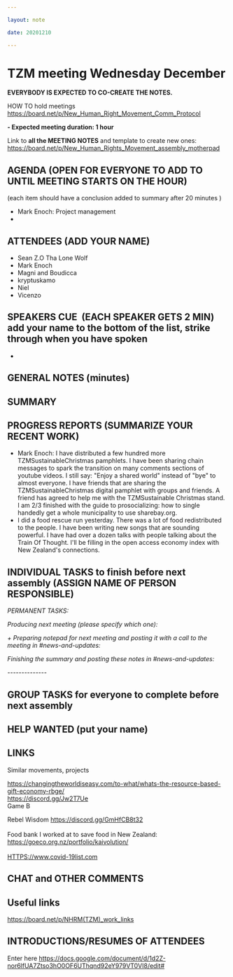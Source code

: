 ```yaml
---

layout: note

date: 20201210

---
```


# **TZM meeting Wednesday December**

**EVERYBODY IS EXPECTED TO CO-CREATE THE NOTES.**

HOW TO hold meetings <https://board.net/p/New_Human_Right_Movement_Comm_Protocol>

**- Expected meeting duration: 1 hour**

Link to **all the MEETING NOTES** and template to create new ones:     <https://board.net/p/New_Human_Rights_Movement_assembly_motherpad>

## **AGENDA** (OPEN FOR EVERYONE TO ADD TO UNTIL MEETING STARTS ON THE HOUR)

(each item should have a conclusion added to summary after 20 minutes )

* Mark Enoch: Project management
* 

## **ATTENDEES** (ADD YOUR NAME)

* Sean Z.O Tha Lone Wolf
* Mark Enoch
* Magni and Boudicca
* kryptuskamo
* Niel
* Vicenzo

## **SPEAKERS CUE**  (EACH SPEAKER GETS 2 MIN)  add your name to the bottom of the list, strike through when you have spoken

* 

## **GENERAL NOTES** (minutes)

## **SUMMARY**

## 

## 

## **PROGRESS REPORTS** (SUMMARIZE YOUR RECENT WORK)

* Mark Enoch: I have distributed a few hundred more TZMSustainableChristmas pamphlets. I have been sharing chain messages to spark the transition on many comments sections of youtube videos. I still say: "Enjoy a shared world" instead of "bye" to almost everyone. I have friends that are sharing the TZMSustainableChristmas digital pamphlet with groups and friends. A friend has agreed to help me with the TZMSustainable Christmas stand. I am 2/3 finished with the guide to prosocializing: how to single handedly get a whole municipality to use sharebay.org.
* I did a food rescue run yesterday. There was a  lot of food redistributed to the people. I have been writing new songs that are sounding powerful. I have had over a dozen talks with people talking about the Train Of Thought. I'll be filling in the open access economy index with New Zealand's connections. 

## **INDIVIDUAL TASKS to finish before next assembly** (ASSIGN NAME OF PERSON RESPONSIBLE)

*PERMANENT TASKS:*

*Producing next meeting (please specify which one):*

*+ Preparing notepad for next meeting and posting it with a call to the meeting in #news-and-updates:*

*Finishing the summary and posting these notes in #news-and-updates:*

\--------------

## **GROUP TASKS for everyone to complete before next assembly**

## **HELP WANTED** (put your name)

## **LINKS**

Similar movements, projects

<https://changingtheworldiseasy.com/to-what/whats-the-resource-based-gift-economy-rbge/>\
<https://discord.gg/Jw2T7Ue>\
Game B  

Rebel Wisdom <https://discord.gg/GmHfCB8t32>\
\
Food bank I worked at to save food in New Zealand:\
<https://goeco.org.nz/portfolio/kaivolution/>\
\
<HTTPS://www.covid-19list.com>

## **CHAT and OTHER COMMENTS**

## 

## **Useful links**

<https://board.net/p/NHRM>[(TZM)_work_links](https://board.net/p/NHRM(TZM)_work_links)

## **INTRODUCTIONS/RESUMES OF ATTENDEES**

Enter here <https://docs.google.com/document/d/1d2Z-nor6lfUA7Ztso3hO0OF6UThqnd92eY979VT0VI8/edit#>